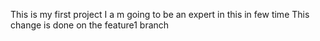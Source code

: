 This is my first project
I a m going to be an expert in this in few time
This change is done on the feature1 branch
